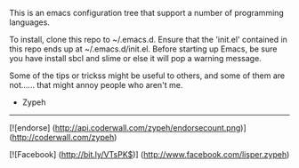 
This is an emacs configuration tree that support a number of 
programming languages.

To install, clone this repo to ~/.emacs.d. Ensure that the 'init.el'
contained in this repo ends up at ~/.emacs.d/init.el.
Before starting up Emacs, be sure you have install sbcl and slime or 
else it will pop a warning message.

Some of the tips or trickss might be useful to others, and some of them 
are not...... that might annoy people who aren't me.


- Zypeh

<hr>

[![endorse] (http://api.coderwall.com/zypeh/endorsecount.png)] (http://coderwall.com/zypeh)

[![Facebook] (http://bit.ly/VTsPK$)] (http://www.facebook.com/lisper.zypeh)